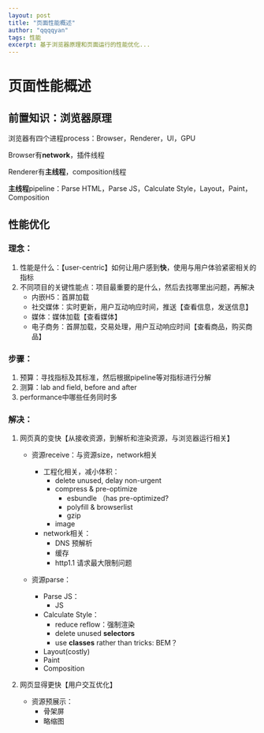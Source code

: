 ```yaml
---
layout: post
title: "页面性能概述"
author: "qqqqyan"
tags: 性能
excerpt: 基于浏览器原理和页面运行的性能优化...
---
```


# 页面性能概述

## 前置知识：浏览器原理
浏览器有四个进程process：Browser，Renderer，UI，GPU

Browser有**network**，插件线程

Renderer有**主线程**，composition线程

**主线程**pipeline：Parse HTML，Parse JS，Calculate Style，Layout，Paint，Composition

## 性能优化
### 理念：
1. 性能是什么：【user-centric】如何让用户感到**快**，使用与用户体验紧密相关的指标
2. 不同项目的关键性能点：项目最重要的是什么，然后去找哪里出问题，再解决
   - 内嵌H5：首屏加载
   - 社交媒体：实时更新，用户互动响应时间，推送【查看信息，发送信息】
   - 媒体：媒体加载【查看媒体】
   - 电子商务：首屏加载，交易处理，用户互动响应时间【查看商品，购买商品】
   
### 步骤：
1. 预算：寻找指标及其标准，然后根据pipeline等对指标进行分解
2. 测算：lab and field, before and after
3. performance中哪些任务同时多
  
### 解决：
1. 网页真的变快【从接收资源，到解析和渲染资源，与浏览器运行相关】
   - 资源receive：与资源size，network相关
     - 工程化相关，减小体积：
       - delete unused, delay non-urgent
       - compress & pre-optimize
           - esbundle （has pre-optimized?
           - polyfill & browserlist
           - gzip
       - image
     - network相关：
         - DNS 预解析
         - 缓存
         - http1.1 请求最大限制问题

   - 资源parse：
     - Parse JS：
       - JS
     - Calculate Style：
         - reduce reflow：强制渲染
         - delete unused **selectors**
         - use **classes** rather than tricks:  BEM？
     - Layout(costly)
     - Paint
     - Composition

2. 网页显得更快【用户交互优化】
   - 资源预展示：
     - 骨架屏
     - 略缩图